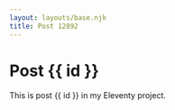 ```yaml
---
layout: layouts/base.njk
title: Post 12892
---
```


# Post {{ id }}

This is post {{ id }} in my Eleventy project.
